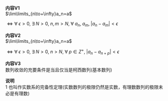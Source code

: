 **内容V1**  
$\lim\limits_{n\to+\infty}a_n=a$  
  
$\iff\forall\;\epsilon>0,\;\exists\;N>0,\;n,m>N,\;\forall\;a_n,\;a_m,\;|a_n-a_m|<\epsilon$  
  
**内容V2**  
$\lim\limits_{n\to+\infty}a_n=a$  
  
$\iff\forall\;\epsilon>0,\;\exists\;N>0,\;n>N,\;\forall\;p\in Z^+,\;|a_n-a_{n+p}|<\epsilon$  
  
**内容V3**  
数列收敛的充要条件是当且仅当是柯西数列(基本数列)  
  
**说明**  
1 也叫作实数系的完备性定理(实数数列的极限仍然是实数，有理数数列的极限未必是有理数)  
